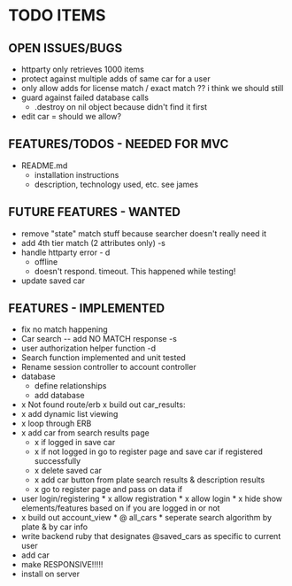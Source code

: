 # TODO ITEMS


## OPEN ISSUES/BUGS
* httparty only retrieves 1000 items
* protect against multiple adds of same car for a user
* only allow adds for license match / exact match ??  i think we should still
* guard against failed database calls
  * .destroy on nil object because didn't find it first
* edit car = should we allow?


## FEATURES/TODOS - NEEDED FOR MVC


* README.md
  * installation instructions
  * description, technology used, etc.  see james


## FUTURE FEATURES - WANTED
* remove "state" match stuff because searcher doesn't really need it
* add 4th tier match (2 attributes only) -s
* handle httparty error - d
  * offline
  * doesn't respond.  timeout. This happened while testing!
* update saved car


## FEATURES - IMPLEMENTED
* fix no match happening
* Car search -- add NO MATCH response -s
* user authorization helper function -d
* Search function implemented and unit tested
* Rename session controller to account controller
* database
  * define relationships
  * add database
* x Not found route/erb
x build out car_results:
 * x add dynamic list viewing
 * x loop through ERB
* x add car from search results page
   * x if logged in save car
   * x if not logged in go to register page and save car if registered successfully
   * x delete saved car
   * x add car button from plate search results & description results
    * x go to register page and pass on data if
* user login/registering
      * x allow registration
      * x allow login
      * x hide show elements/features based on if you are logged in or not
* x build out account_view
        * @ all_cars
        * seperate search algorithm by plate & by car info        
* write backend ruby that designates @saved_cars as specific to current user
* add car
* make RESPONSIVE!!!!!
* install on server
